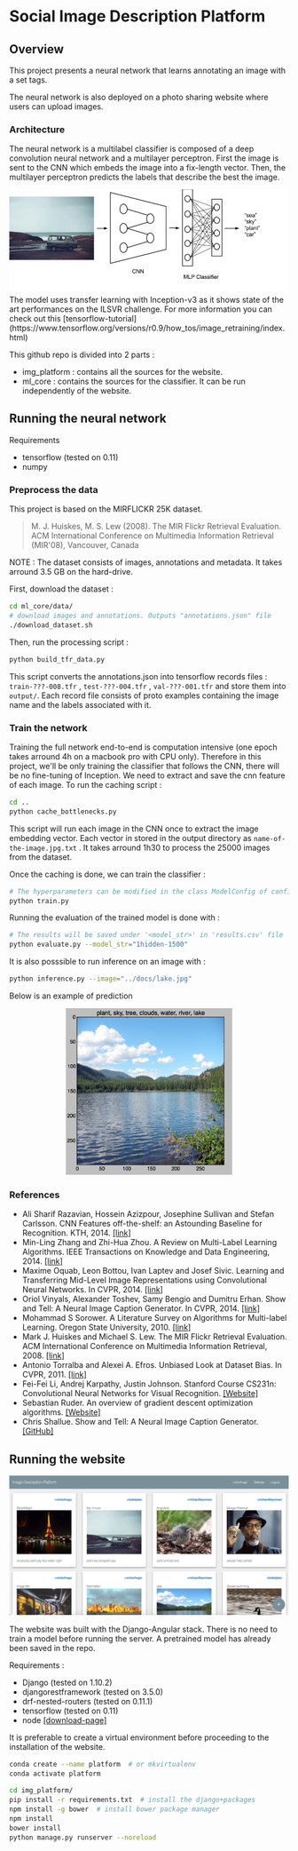 # Social Image Description Platform
## Overview 
This project presents a neural network that learns annotating an image with a set tags.

The neural network is also deployed on a photo sharing website where users can upload images.

### Architecture
The neural network is a multilabel classifier is composed of a deep convolution neural network and a multilayer perceptron.
First the image is sent to the CNN which embeds the image into a fix-length vector. Then, the multilayer perceptron predicts the labels that describe the best the image.
<div style="text-align:center">
<img src="https://raw.githubusercontent.com/Nlte/social-image-platform/master/docs/architecture.jpg"/>
</div>
The model uses transfer learning with Inception-v3 as it shows state of the art performances on the ILSVR challenge.
For more information you can check out this [tensorflow-tutorial](https://www.tensorflow.org/versions/r0.9/how_tos/image_retraining/index.html)

This github repo is divided into 2 parts : 
- img_platform : contains all the sources for the website.
- ml_core : contains the sources for the classifier. It can be run independently of the website.

## Running the neural network
Requirements
- tensorflow (tested on 0.11) 
- numpy

### Preprocess the data
This project is based on the MIRFLICKR 25K dataset.

>M. J. Huiskes, M. S. Lew (2008). The MIR Flickr Retrieval Evaluation. ACM International Conference on Multimedia Information Retrieval (MIR'08), Vancouver, Canada

NOTE : The dataset consists of images, annotations and metadata. It takes arround 3.5 GB on the hard-drive.

First, download the dataset : 
```sh
cd ml_core/data/
# download images and annotations. Outputs "annotations.json" file
./download_dataset.sh
```
Then, run the processing script :
```sh
python build_tfr_data.py
```
This script converts the annotations.json into tensorflow records files : `train-???-008.tfr` , `test-???-004.tfr` , `val-???-001.tfr` and store them into `output/`.
Each record file consists of proto examples containing the image name and the labels associated with it.

### Train the network
Training the full network end-to-end is computation intensive (one epoch takes arround 4h on a macbook pro with CPU only). Therefore in this project, we'll be only training the classifier that follows the CNN, there will be no fine-tuning of Inception.
We need to extract and save the cnn feature of each image.
To run the caching script :
```sh
cd ..
python cache_bottlenecks.py
```
This script will run each image in the CNN once to extract the image embedding vector. Each vector in stored in the output directory as `name-of-the-image.jpg.txt` . 
It takes arround 1h30 to process the 25000 images from the dataset.

Once the caching is done, we can train the classifier :

```sh
# The hyperparameters can be modified in the class ModelConfig of configuration.py
python train.py
```
Running the evaluation of the trained model is done with :
```sh
# The results will be saved under '<model_str>' in 'results.csv' file
python evaluate.py --model_str="1hidden-1500"
```
It is also posssible to run inference on an image with :
```sh
python inference.py --image="../docs/lake.jpg"
```
Below is an example of prediction
<div style="text-align:center">
<img src="https://raw.githubusercontent.com/Nlte/social-image-platform/master/docs/example_inference.png" width="300" height="300"/>
</div>

### References

- Ali Sharif Razavian, Hossein Azizpour, Josephine Sullivan and Stefan Carlsson. CNN Features off-the-shelf: an Astounding Baseline for Recognition. KTH, 2014. [[link]](https://arxiv.org/abs/1403.6382)
- Min-Ling Zhang and Zhi-Hua Zhou. A Review on Multi-Label Learning Algorithms. IEEE Transactions on Knowledge and Data Engineering, 2014. [[link]](http://cse.seu.edu.cn/people/zhangml/files/TKDE'13.pdf)
- Maxime Oquab, Leon Bottou, Ivan Laptev and Josef Sivic. Learning and Transferring Mid-Level Image Representations using Convolutional Neural Networks. In CVPR, 2014. [[link]](http://www.di.ens.fr/willow/pdfscurrent/oquab14cvpr.pdf)
- Oriol Vinyals, Alexander Toshev, Samy Bengio and Dumitru Erhan. Show and Tell: A Neural Image Caption Generator. In CVPR, 2014. [[link]](https://arxiv.org/abs/1411.4555)
- Mohammad S Sorower. A Literature Survey on Algorithms for Multi-label Learning. Oregon State University, 2010. [[link]](http://people.oregonstate.edu/~sorowerm/pdf/Qual-Multilabel-Shahed-CompleteVersion.pdf)
- Mark J. Huiskes and Michael S. Lew. The MIR Flickr Retrieval Evaluation. ACM International Conference on Multimedia Information Retrieval, 2008. [[link]](http://press.liacs.nl/mirflickr/mirflickr.pdf)
- Antonio Torralba and Alexei A. Efros. Unbiased Look at Dataset Bias. In CVPR, 2011. [[link]](https://people.csail.mit.edu/torralba/publications/datasets_cvpr11.pdf)
- Fei-Fei Li, Andrej Karpathy, Justin Johnson. Stanford Course CS231n: Convolutional Neural Networks for Visual Recognition.  [[Website]](http://cs231n.stanford.edu)
- Sebastian Ruder. An overview of gradient descent optimization algorithms. [[Website]](http://sebastianruder.com/optimizing)
- Chris Shallue. Show and Tell: A Neural Image Caption Generator. [[GitHub]](https://github.com/cshallue/models/tree/master/im2txt)



## Running the website

<img src="https://raw.githubusercontent.com/Nlte/social-image-platform/master/docs/frontpage.png" />


The website was built with the Django-Angular stack. There is no need to train a model before running the server. A pretrained model has already been saved in the repo.

Requirements : 
- Django (tested on 1.10.2)
- djangorestframework (tested on 3.5.0)
- drf-nested-routers (tested on 0.11.1)
- tensorflow (tested on 0.11)
- node [[download-page]](https://nodejs.org/en/download/)

It is preferable to create a virtual environment before proceeding to the installation of the website.
```sh
conda create --name platform  # or mkvirtualenv
conda activate platform
```
```sh
cd img_platform/
pip install -r requirements.txt  # install the django+packages
npm install -g bower  # install bower package manager
npm install
bower install
python manage.py runserver --noreload
```
